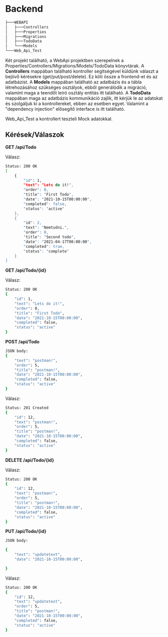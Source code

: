 # Backend


```bash
├───WEBAPI
│   ├───Controllers
│   ├───Properties
│   ├───Migrations
│   ├───TodoData  
│   └───Models
└───Web_Api_Test
```

Két projekt található, a WebApi projektben szerepelnek a Properties/Controllers/Migrations/Models/TodoData könyvtárak. A **Controllers** mappában található kontroller segítségével küldünk választ a bejövő kérésekre (get/put/post/delete). Ez köti össze a frontend-et és az adatbázist. 
A **Models** mappában található az adatbázis és a tábla létrehozásához szükséges osztályok, ebből generálódik a migráció, valamint maga a teendőt leíró osztály entitás itt található.
A **TodoData** mappában maga az adatbázis kommunikáció zajlik, itt kérjük le az adatokat és szolgáljuk ki a kontrollereket, ebben az esetben egyet. Valamint a "dependency injection" elősegítő interface is itt található.

Web_Api_Test a kontrollert teszteli Mock adatokkal.

## Kérések/Válaszok


**GET /api/Todo**

Válasz:
```bash
Status: 200 OK
[
    {
        "id": 1,
        "text": "Lets do it!",
        "order": 0,
        "title": "First Todo",
        "date": "2021-10-15T00:00:00",
        "completed": false,
        "status": "active"
    },
    {
        "id": 2,
        "text": "Nemtudni.",
        "order": 0,
        "title": "Second todo",
        "date": "2021-04-17T00:00:00",
        "completed": true,
        "status": "complete"
    }
]
```

**GET /api/Todo/{id}**

Válasz:
```bash
Status: 200 OK
{
    "id": 1,
    "text": "Lets do it!",
    "order": 0,
    "title": "First Todo",
    "date": "2021-10-15T00:00:00",
    "completed": false,
    "status": "active"
}
```

**POST /api/Todo**
```bash
JSON body:
{
    "text": "postman!",
    "order": 5,
    "title": "postman!",
    "date": "2021-10-15T00:00:00",
    "completed": false,
    "status": "active"
}
```

Válasz:
```bash
Status: 201 Created
{
    "id": 12,
    "text": "postman!",
    "order": 5,
    "title": "postman!",
    "date": "2021-10-15T00:00:00",
    "completed": false,
    "status": "active"
}
```

**DELETE /api/Todo/{id}**

Válasz:
```bash
Status: 200 OK
{
    "id": 12,
    "text": "postman!",
    "order": 5,
    "title": "postman!",
    "date": "2021-10-15T00:00:00",
    "completed": false,
    "status": "active"
}
```

**PUT /api/Todo/{id}**
```bash
JSON body:

{
    "text": "updatetext",
    "date": "2021-10-15T00:00:00",

}
```

Válasz:
```bash
Status: 200 OK
{
    "id": 12,
    "text": "updatetext",
    "order": 5,
    "title": "postman!",
    "date": "2021-10-15T00:00:00",
    "completed": false,
    "status": "active"
}
```
